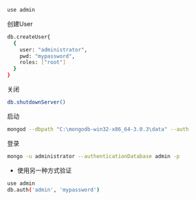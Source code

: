 ```bash
use admin
```
创建User
```bash
db.createUser{
  {
    user: "administrator",
    pwd: "mypassword",
    roles: ["root"]
  }
}
```
关闭
```bash
db.shutdownServer()
```
启动
```bash
mongod --dbpath "C:\mongodb-win32-x86_64-3.0.3\data" --auth
```
登录
```bash
mongo -u administrator --authenticationDatabase admin -p
```
- 使用另一种方式验证
```bash
use admin
db.auth('admin', 'mypassword')
```
